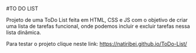 #TO DO LIST

Projeto de uma ToDo List feita em HTML, CSS e JS com o objetivo de criar uma lista de tarefas funcional, onde podemos incluir e excluir tarefas nessa lista dinâmica.

Para testar o projeto clique neste link: https://natiribei.github.io/ToDo-List/
